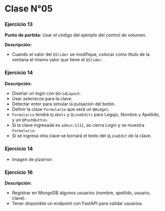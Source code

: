# Clase N°05

### Ejercicio 13
**Punto de partida:** Usar el código del ejemplo del control de volumen.

**Descripción:**
- Cuando el valor del `QSlider` se modifique, colocar como título de la ventana el mismo valor que tiene el `QSlider`.

### Ejercicio 14
**Descripción:**
- Diseñar un login con `QGridLayout`.
- Usar asteriscos para la clave.
- Detectar enter para simular la pulsación del botón.
- Definir la clase `Formulario` que será un `QWidget`.
- `Formulario` tendrá `QLabels` y `QLineEdits` para Legajo, Nombre y Apellido, y un `QPushButton`.
- Si la clave ingresada es `admin:1111`, se cierra Login y se muestra `Formulario`.
- Si se ingresa otra clave se borrará el texto del `QLineEdit` de la clave.

### Ejercicio 14
- Imagen de pizarron

### Ejercicio 16
**Descripción:**
- Registrar en MongoDB algunos usuarios (nombre, apellido, usuario, clave).
- Tener disponible un endpoint con FastAPI para validar usuarios.


